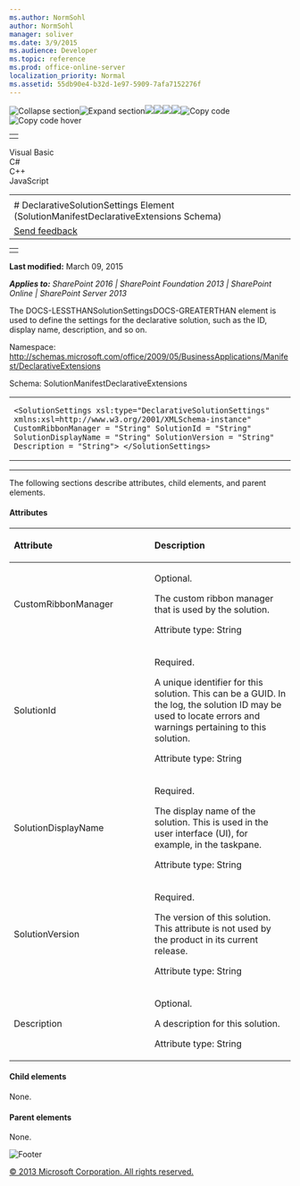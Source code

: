 ```yaml
---
ms.author: NormSohl
author: NormSohl
manager: soliver
ms.date: 3/9/2015
ms.audience: Developer
ms.topic: reference
ms.prod: office-online-server
localization_priority: Normal
ms.assetid: 55db90e4-b32d-1e97-5909-7afa7152276f
---
```


![Collapse
section](../icons/collapse_all.gif "Collapse section")![Expand
section](../icons/expand_all.gif "Expand section")![](../icons/collapse_all.gif)![](../icons/expand_all.gif)![](../icons/dropdown.gif)![](../icons/dropdownHover.gif)![Copy
code](../icons/copycode.gif "Copy code")![Copy code
hover](../icons/copycodeHighlight.gif "Copy code hover")
<table>
<tbody>
<tr class="odd">
<td align="left"></td>
</tr>
</tbody>
</table>

Visual Basic  
C\#  
C++  
JavaScript  

<table>
<tbody>
<tr class="odd">
<td align="left"><span id="runningHeaderText"></span></td>
</tr>
<tr class="even">
<td align="left"># DeclarativeSolutionSettings Element (SolutionManifestDeclarativeExtensions Schema)</td>
</tr>
<tr class="odd">
<td align="left"><span id="headfeedbackarea" class="feedbackhead"><a href="javascript:SubmitFeedback(&#39;docthis@Microsoft.com&#39;,&#39;&#39;,&#39;&#39;,&#39;&#39;,&#39;1.0.18082.1225&#39;,&#39;%0\dThank%20you%20for%20your%20feedback.%20The%20developer%20writing%20teams%20use%20your%20feedback%20to%20improve%20documentation.%20While%20we%20are%20reviewing%20your%20feedback,%20we%20may%20send%20you%20e-mail%20to%20ask%20for%20clarification%20or%20feedback%20on%20a%20solution.%20We%20do%20not%20use%20your%20e-mail%20address%20for%20any%20other%20purpose%20and%20we%20delete%20it%20after%20we%20finish%20our%20review.%0\AFor%20further%20information%20about%20the%20privacy%20policies%20of%20Microsoft,%20please%20see%20http://privacy.microsoft.com/en-us/default.aspx.%0\A%0\d&#39;,&#39;Customer%20feedback&#39;);">Send feedback</a></span></td>
</tr>
</tbody>
</table>

<table>
<colgroup>
<col width="100%" />
</colgroup>
<tbody>
<tr class="odd">
<td align="left"></td>
</tr>
</tbody>
</table>

**Last modified:** March 09, 2015

***Applies to:** SharePoint 2016 | SharePoint Foundation 2013 |
SharePoint Online | SharePoint Server 2013*

The <span
class="keyword">DOCS-LESSTHANSolutionSettingsDOCS-GREATERTHAN</span>
element is used to define the settings for the declarative solution,
such as the ID, display name, description, and so on.

Namespace:
http://schemas.microsoft.com/office/2009/05/BusinessApplications/Manifest/DeclarativeExtensions

Schema: SolutionManifestDeclarativeExtensions

<span codelanguage="other"></span>
<table>
<colgroup>
<col width="100%" />
</colgroup>
<tbody>
<tr class="odd">
<td align="left"><pre><code>&lt;SolutionSettings xsl:type=&quot;DeclarativeSolutionSettings&quot; xmlns:xsl=http://www.w3.org/2001/XMLSchema-instance&quot; CustomRibbonManager = &quot;String&quot; SolutionId = &quot;String&quot; SolutionDisplayName = &quot;String&quot; SolutionVersion = &quot;String&quot; Description = &quot;String&quot;&gt; &lt;/SolutionSettings&gt;</code></pre></td>
</tr>
</tbody>
</table>


--------------------------------------------------------------------------------------------------------------------------------------------------------------------------------------------------------------------------------------

The following sections describe attributes, child elements, and parent
elements.

#### Attributes

<table>
<colgroup>
<col width="50%" />
<col width="50%" />
</colgroup>
<thead>
<tr class="header">
<th align="left"><p>Attribute</p></th>
<th align="left"><p>Description</p></th>
</tr>
</thead>
<tbody>
<tr class="odd">
<td align="left"><p>CustomRibbonManager</p></td>
<td align="left"><p>Optional.</p>
<p>The custom ribbon manager that is used by the solution.</p>
<p>Attribute type: String</p></td>
</tr>
<tr class="even">
<td align="left"><p>SolutionId</p></td>
<td align="left"><p>Required.</p>
<p>A unique identifier for this solution. This can be a GUID. In the log, the solution ID may be used to locate errors and warnings pertaining to this solution.</p>
<p>Attribute type: String</p></td>
</tr>
<tr class="odd">
<td align="left"><p>SolutionDisplayName</p></td>
<td align="left"><p>Required.</p>
<p>The display name of the solution. This is used in the user interface (UI), for example, in the taskpane.</p>
<p>Attribute type: String</p></td>
</tr>
<tr class="even">
<td align="left"><p>SolutionVersion</p></td>
<td align="left"><p>Required.</p>
<p>The version of this solution. This attribute is not used by the product in its current release.</p>
<p>Attribute type: String</p></td>
</tr>
<tr class="odd">
<td align="left"><p>Description</p></td>
<td align="left"><p>Optional.</p>
<p>A description for this solution.</p>
<p>Attribute type: String</p></td>
</tr>
</tbody>
</table>

#### Child elements

None.

#### Parent elements

None.

![Footer](../icons/footer.gif "Footer")

[© 2013 Microsoft Corporation. All rights
reserved.](office-2013-documentation-copyright-notice.htm)



